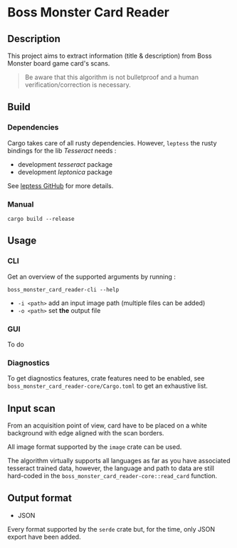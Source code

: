 # Boss Monster Card Reader

## Description

This project aims to extract information (title & description) from Boss Monster board game card's scans.

> Be aware that this algorithm is not bulletproof and a human verification/correction is necessary.

## Build

### Dependencies

Cargo takes care of all rusty dependencies.
However, `leptess` the rusty bindings for the lib *Tesseract* needs :
 - development *tesseract* package
 - development *leptonica* package

See [leptess GitHub](https://github.com/houqp/leptess) for more details.

### Manual

```
cargo build --release
```

## Usage

### CLI

Get an overview of the supported arguments by running :

```
boss_monster_card_reader-cli --help
```

- `-i <path>` add an input image path (multiple files can be added)
- `-o <path>` set **the** output file

### GUI

To do

### Diagnostics

To get diagnostics features, crate features need to be enabled, see `boss_monster_card_reader-core/Cargo.toml` to get an exhaustive list.

## Input scan

From an acquisition point of view, card have to be placed on a white background with edge aligned with the scan borders.

All image format supported by the `image` crate can be used.

The algorithm virtually supports all languages as far as you have associated tesseract trained data, however, the language and path to data are still hard-coded in the `boss_monster_card_reader-core::read_card` function.

## Output format

- JSON

Every format supported by the `serde` crate but, for the time, only JSON export have been added.

